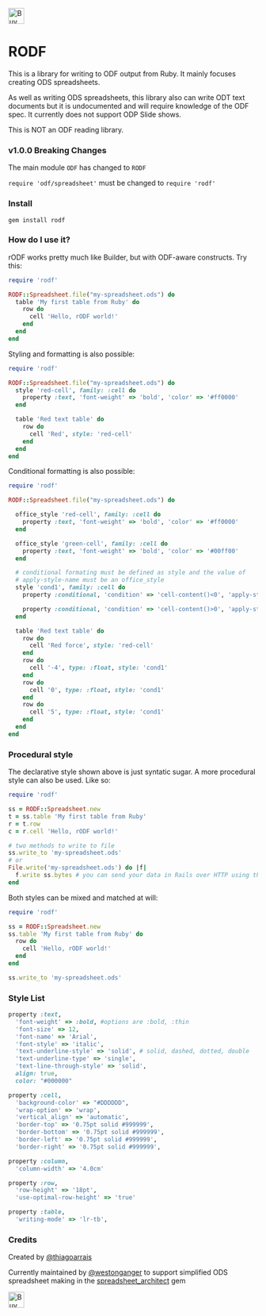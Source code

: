 <a href='https://ko-fi.com/A5071NK' target='_blank'><img height='32' style='border:0px;height:32px;' src='https://az743702.vo.msecnd.net/cdn/kofi1.png?v=a' border='0' alt='Buy Me a Coffee' /></a> 
# RODF

This is a library for writing to ODF output from Ruby. It mainly focuses creating ODS spreadsheets.

As well as writing ODS spreadsheets, this library also can write ODT text documents but it is undocumented and will require knowledge of the ODF spec. It currently does not support ODP Slide shows.

This is NOT an ODF reading library.

### v1.0.0 Breaking Changes
The main module `ODF` has changed to `RODF`

`require 'odf/spreadsheet'` must be changed to `require 'rodf'`

### Install

```
gem install rodf
```

### How do I use it?

rODF works pretty much like Builder, but with ODF-aware constructs. Try this:

```ruby
require 'rodf'

RODF::Spreadsheet.file("my-spreadsheet.ods") do
  table 'My first table from Ruby' do
    row do
      cell 'Hello, rODF world!'
    end
  end
end
```

Styling and formatting is also possible:

```ruby
require 'rodf'

RODF::Spreadsheet.file("my-spreadsheet.ods") do
  style 'red-cell', family: :cell do
    property :text, 'font-weight' => 'bold', 'color' => '#ff0000'
  end

  table 'Red text table' do
    row do
      cell 'Red', style: 'red-cell'
    end
  end
end
```

Conditional formatting is also possible:

```ruby
require 'rodf'

RODF::Spreadsheet.file("my-spreadsheet.ods") do

  office_style 'red-cell', family: :cell do
    property :text, 'font-weight' => 'bold', 'color' => '#ff0000'
  end

  office_style 'green-cell', family: :cell do
    property :text, 'font-weight' => 'bold', 'color' => '#00ff00'
  end

  # conditional formating must be defined as style and the value of
  # apply-style-name must be an office_style
  style 'cond1', family: :cell do
    property :conditional, 'condition' => 'cell-content()<0', 'apply-style-name' => 'red-cell'

    property :conditional, 'condition' => 'cell-content()>0', 'apply-style-name' => 'green-cell'
  end

  table 'Red text table' do
    row do
      cell 'Red force', style: 'red-cell'
    end
    row do
      cell '-4', type: :float, style: 'cond1'
    end
    row do
      cell '0', type: :float, style: 'cond1'
    end
    row do
      cell '5', type: :float, style: 'cond1'
    end
  end
end
```

### Procedural style

The declarative style shown above is just syntatic sugar. A more procedural
style can also be used. Like so:

```ruby
require 'rodf'

ss = RODF::Spreadsheet.new
t = ss.table 'My first table from Ruby'
r = t.row
c = r.cell 'Hello, rODF world!'

# two methods to write to file
ss.write_to 'my-spreadsheet.ods'
# or
File.write('my-spreadsheet.ods') do |f|
  f.write ss.bytes # you can send your data in Rails over HTTP using the bytes method
end
```

Both styles can be mixed and matched at will:

```ruby
require 'rodf'

ss = RODF::Spreadsheet.new
ss.table 'My first table from Ruby' do
  row do
    cell 'Hello, rODF world!'
  end
end

ss.write_to 'my-spreadsheet.ods'
```

### Style List
```ruby
property :text, 
  'font-weight' => :bold, #options are :bold, :thin
  'font-size' => 12,
  'font-name' => 'Arial',
  'font-style' => 'italic',
  'text-underline-style' => 'solid', # solid, dashed, dotted, double
  'text-underline-type' => 'single',
  'text-line-through-style' => 'solid',
  align: true,
  color: "#000000"

property :cell, 
  'background-color' => "#DDDDDD",
  'wrap-option' => 'wrap',
  'vertical_align' => 'automatic',
  'border-top' => '0.75pt solid #999999',
  'border-bottom' => '0.75pt solid #999999',
  'border-left' => '0.75pt solid #999999',
  'border-right' => '0.75pt solid #999999',

property :column, 
  'column-width' => '4.0cm'

property :row, 
  'row-height' => '18pt',
  'use-optimal-row-height' => 'true'

property :table,
  'writing-mode' => 'lr-tb',
```


### Credits
Created by [@thiagoarrais](https://github.com/thiagoarrais)

Currently maintained by [@westonganger](https://github.com/westonganger) to support simplified ODS spreadsheet making in the [spreadsheet_architect](https://github.com/westonganger/spreadsheet_architect) gem

<a href='https://ko-fi.com/A5071NK' target='_blank'><img height='32' style='border:0px;height:32px;' src='https://az743702.vo.msecnd.net/cdn/kofi1.png?v=a' border='0' alt='Buy Me a Coffee' /></a> 
